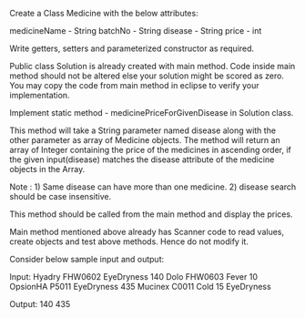 Create a Class Medicine with the below attributes:

medicineName - String
batchNo - String
disease - String
price - int

Write getters, setters and parameterized constructor as required. 

Public class Solution is already created with main method.
Code inside main method should not be altered else your solution might be scored as zero.
You may copy the code from main method in eclipse to verify your implementation.

Implement static method - medicinePriceForGivenDisease in Solution class.

This method will take a String parameter named disease along with the other parameter as array of Medicine objects. 
The method will return an array of Integer containing the price of the medicines in ascending order, if the given input(disease) matches the disease attribute of the medicine objects in the Array.

Note : 1) Same disease can have more than one medicine.
2) disease search should be case insensitive.

This method should be called from the main method and display the prices.

Main method mentioned above already has Scanner code to read values, create objects and test above methods. Hence do not modify it.

Consider below sample input and output:

Input:
Hyadry
FHW0602
EyeDryness
140
Dolo
FHW0603
Fever
10
OpsionHA
P5011
EyeDryness
435
Mucinex
C0011
Cold
15
EyeDryness

Output:
140
435
